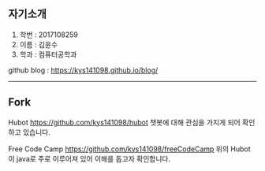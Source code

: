 ## 자기소개  
1. 학번 : 2017108259   
2. 이름 : 김윤수  
3. 학과 : 컴퓨터공학과

github blog : https://kys141098.github.io/blog/

***
## Fork
Hubot
https://github.com/kys141098/hubot
챗봇에 대해 관심을 가지게 되어 확인하고 있습니다.

Free Code Camp
https://github.com/kys141098/freeCodeCamp
위의 Hubot이 java로 주로 이루어져 있어 이해를 돕고자 확인합니다.
